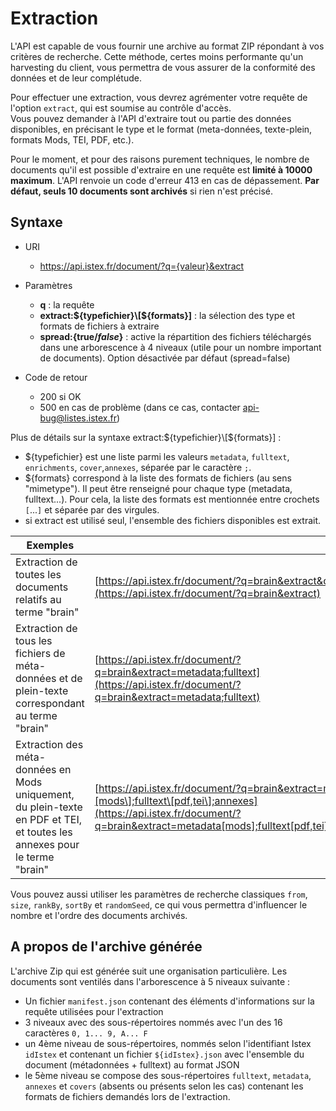 # Extraction

L'API est capable de vous fournir une archive au format ZIP répondant à vos critères de recherche. Cette méthode, certes moins performante qu'un harvesting du client, vous permettra de vous assurer de la conformité des données et de leur complétude.

Pour effectuer une extraction, vous devrez agrémenter votre requête de l'option `extract`, qui est soumise au contrôle d'accès.  
Vous pouvez demander à l'API d'extraire tout ou partie des données disponibles, en précisant le type et le format \(meta-données, texte-plein, formats Mods, TEI, PDF, etc.\).

Pour le moment, et pour des raisons purement techniques, le nombre de documents qu'il est possible d'extraire en une requête est **limité à 10000 maximum**. L'API renvoie un code d'erreur 413 en cas de dépassement. **Par défaut, seuls 10 documents sont archivés** si rien n'est précisé.

## Syntaxe


- URI
  - https://api.istex.fr/document/?q={valeur}&extract


- Paramètres 
  - **q** : la requête
  - **extract:${typefichier}\[${formats}\]** : la sélection des type et formats de fichiers à extraire
  - **spread:{true/_false_}** : active la répartition des fichiers téléchargés dans une arborescence à 4 niveaux \(utile pour un nombre important de documents\). Option désactivée par défaut \(spread=false\)


- Code de retour
  - 200 si OK
  - 500 en cas de problème \(dans ce cas, contacter [api-bug@listes.istex.fr](mailto:api-bug@listes.istex.fr)\)

Plus de détails sur la syntaxe extract:${typefichier}\[${formats}\] :

* ${typefichier} est une liste parmi les valeurs `metadata`, `fulltext`, `enrichments`, `cover`,`annexes`, séparée par le caractère `;`.
* ${formats} correspond à la liste des formats de fichiers \(au sens "mimetype"\). Il peut être renseigné pour chaque type \(metadata, fulltext...\). Pour cela, la liste des formats est mentionnée entre crochets `[`...`]` et séparée par des virgules.
* si extract est utilisé seul, l'ensemble des fichiers disponibles est extrait. 

| Exemples |  |
| --- | --- |
| Extraction de toutes les documents relatifs au terme "brain" | [https://api.istex.fr/document/?q=brain&extract&output=\*](https://api.istex.fr/document/?q=brain&extract) |
| Extraction de tous les fichiers de méta-données et de plein-texte correspondant au terme "brain" | [https://api.istex.fr/document/?q=brain&extract=metadata;fulltext](https://api.istex.fr/document/?q=brain&extract=metadata;fulltext) |
| Extraction des méta-données en Mods uniquement, du plein-texte en PDF et TEI, et toutes les annexes pour le terme "brain" | [https://api.istex.fr/document/?q=brain&extract=metadata\[mods\];fulltext\[pdf,tei\];annexes](https://api.istex.fr/document/?q=brain&extract=metadata[mods];fulltext[pdf,tei];annexes) |

Vous pouvez aussi utiliser les paramètres de recherche classiques `from`, `size`, `rankBy`, `sortBy` et `randomSeed`, ce qui vous permettra d'influencer le nombre et l'ordre des documents archivés.

## A propos de l'archive générée

L'archive Zip qui est générée suit une organisation particulière. Les documents sont ventilés dans l'arborescence à 5 niveaux suivante :

* Un fichier `manifest.json` contenant des éléments d'informations sur la requête utilisées pour l'extraction
* 3 niveaux avec des sous-répertoires nommés avec l'un des 16 caractères `0, 1... 9, A... F`
* un 4ème niveau de sous-répertoires, nommés selon l'identifiant Istex `idIstex` et contenant un fichier `${idIstex}.json` avec l'ensemble du document \(métadonnées + fulltext\) au format JSON
* le 5ème niveau se compose des sous-répertoires `fulltext`, `metadata`, `annexes` et `covers` \(absents ou présents selon les cas\) contenant les formats de fichiers demandés lors de l'extraction.

